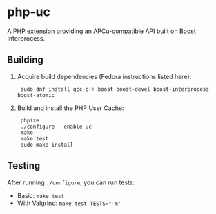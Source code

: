 # php-uc
A PHP extension providing an APCu-compatible API built on Boost Interprocess.

## Building

1. Acquire build dependencies (Fedora instructions listed here):

        sudo dnf install gcc-c++ boost boost-devel boost-interprocess boost-atomic

1. Build and install the PHP User Cache:

        phpize
        ./configure --enable-uc
        make
        make test
        sudo make install

## Testing

After running `./configure`, you can run tests:

* Basic: `make test`
* With Valgrind: `make test TESTS="-m"`
